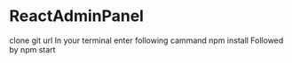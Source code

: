 # ReactAdminPanel

clone git url 
In your terminal enter following cammand
npm install 
Followed by 
npm start
